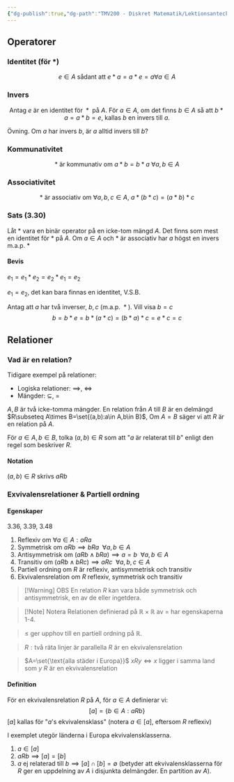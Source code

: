 ```yaml
---
{"dg-publish":true,"dg-path":"TMV200 - Diskret Matematik/Lektionsanteckningar/2024-09-16.md","permalink":"/TMV200 - Diskret Matematik/Lektionsanteckningar/2024-09-16/"}
---
```


## Operatorer

### Identitet (för \*)
$$e\in A\text{ sådant att }e*a=a*e=a\forall a\in A$$
### Invers
$$\text{Antag }e\text{ är en identitet för }*\text{ på } A\text{. För }a\in A\text{, om det finns }b\in A\text{ så att }b*a=a*b=e\text{, kallas }b\text{ en invers till }a\text{.}$$

Övning. Om $a$ har invers $b$, är $a$ alltid invers till $b$?

### Kommunativitet
$$*\text{ är kommunativ om }a*b=b*a\text{ }\forall a,b\in A$$
### Associativitet
$$*\text{ är associativ om }\forall a,b,c\in A\text{, }a*(b*c)=(a*b)*c$$
### Sats (3.30)

Låt $*$ vara en binär operator på en icke-tom mängd $A$. Det finns som mest en identitet för $*$ på $A$. Om $a\in A$ och $*$ är associativ har $a$ högst en invers m.a.p. $*$

#### Bevis

$e_1=e_1*e_2=e_2*e_1=e_2$

$e_1=e_2$, det kan bara finnas en identitet, V.S.B.

Antag att $a$ har två inverser, $b,c\text{ (m.a.p. }*\text{)}$. Vill visa $b=c$
$$b=b*e=b*(a*c)=(b*a)*c=e*c=c$$
## Relationer

### Vad är en relation?

Tidigare exempel på relationer:

- Logiska relationer: $\implies$, $\iff$
- Mängder: $\subseteq$, $=$

$A, B$ är två icke-tomma mängder. En relation från $A$ till $B$ är en delmängd $R\subseteq A\times B=\set{(a,b):a\in A,b\in B}$, Om $A=B$ säger vi att $R$ är en relation på $A$. 

För $a\in A,b\in B$, tolka $(a,b)\in R$ som att "$a$ är relaterat till $b$" enligt den regel som beskriver $R$.

#### Notation

$(a,b)\in R$ skrivs $a R b$

### Exvivalensrelationer & Partiell ordning

#### Egenskaper

3.36, 3.39, 3.48

1. Reflexiv om $\forall a\in A: a R a$
2. Symmetrisk om $a R b\implies b R a\enspace\forall a,b\in A$
3. Antisymmetrisk om $(a R b \land b R a)\implies a=b\enspace\forall a,b\in A$
4. Transitiv om $(a R b \land b R c)\implies a R c\enspace\forall a,b,c\in A$
5. Partiell ordning om $R$ är reflexiv, antisymmetrisk och transitiv
6. Ekvivalensrelation om $R$ reflexiv, symmetrisk och transitiv

> [!Warning] OBS
> En relation $R$ kan vara både symmetrisk och antisymmetrisk, en av de eller ingetdera.

> [!Note] Notera
> Relationen definierad på $\mathbb{R}\times\mathbb{R}$ av $=$ har egenskaperna 1-4.

> $\leq$ ger upphov till en partiell ordning på $\mathbb{R}$.

> $R: \text{två räta linjer är parallella}$
> $R$ är en ekvivalensrelation

> $A=\set{\text{alla städer i Europa}}$
> $xRy\iff x$ ligger i samma land som $y$
> $R$ är en ekvivalensrelation


#### Definition

För en ekvivalensrelation $R$ på $A$, för $a\in A$ definierar vi: $$[a]=\{b\in A:aRb\}$$
$[a]$ kallas för "$a$'s ekvivalensklass" (notera $a\in[a]$, eftersom $R$ reflexiv)

I exemplet utegör länderna i Europa ekvivalensklasserna.

1. $a\in[a]$
2. $aRb\implies[a]=[b]$
3. $a$ ej relaterad till $b\implies[a]\cap[b]=\emptyset$ (betyder att ekvivalensklasserna för $R$ ger en uppdelning av $A$ i disjunkta delmängder. En partition av $A$).